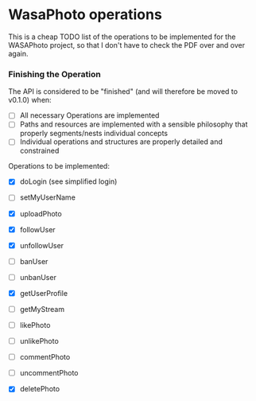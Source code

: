# WasaPhoto operations

This is a cheap TODO list of the operations to be implemented for the WASAPhoto project, so that I don't have to check the PDF over and over again.

### Finishing the Operation
The API is considered to be "finished" (and will therefore be moved to v0.1.0)
when:

- [ ] All necessary Operations are implemented
- [ ] Paths and resources are implemented with a sensible philosophy that properly segments/nests individual concepts
- [ ] Individual operations and structures are properly detailed and constrained

Operations to be implemented:
- [x] doLogin (see simplified login)
- [ ] setMyUserName
- [x] uploadPhoto
- [x] followUser
- [x] unfollowUser
- [ ] banUser
- [ ] unbanUser
- [x] getUserProfile
- [ ] getMyStream
- [ ] likePhoto
- [ ] unlikePhoto
- [ ] commentPhoto
- [ ] uncommentPhoto
- [x] deletePhoto


